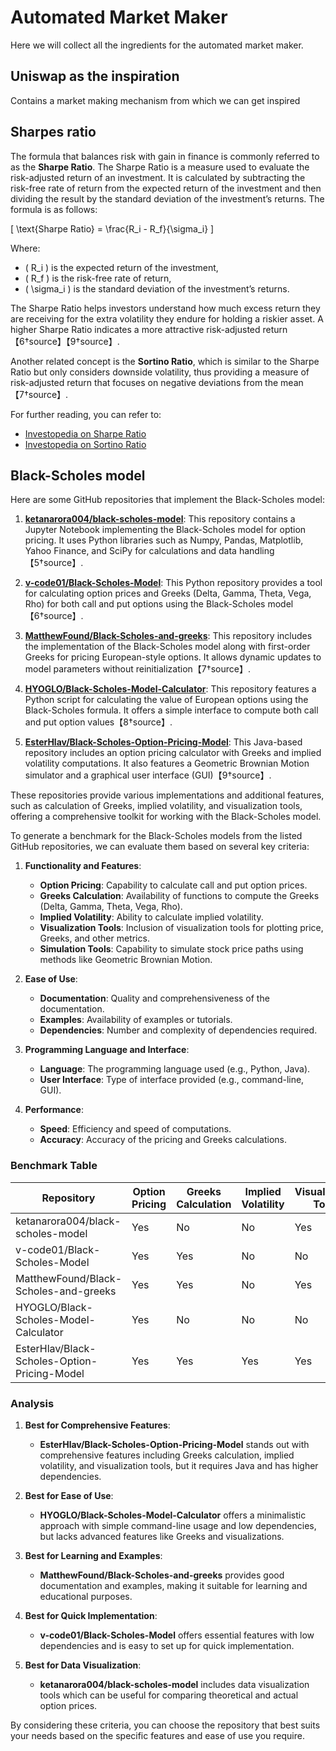 # Automated Market Maker
Here we will collect all the ingredients for the automated market maker.

## Uniswap as the inspiration
Contains a market making mechanism from which we can get inspired

## Sharpes ratio

The formula that balances risk with gain in finance is commonly referred to as the **Sharpe Ratio**. The Sharpe Ratio is a measure used to evaluate the risk-adjusted return of an investment. It is calculated by subtracting the risk-free rate of return from the expected return of the investment and then dividing the result by the standard deviation of the investment’s returns. The formula is as follows:

\[ \text{Sharpe Ratio} = \frac{R_i - R_f}{\sigma_i} \]

Where:
- \( R_i \) is the expected return of the investment,
- \( R_f \) is the risk-free rate of return,
- \( \sigma_i \) is the standard deviation of the investment’s returns.

The Sharpe Ratio helps investors understand how much excess return they are receiving for the extra volatility they endure for holding a riskier asset. A higher Sharpe Ratio indicates a more attractive risk-adjusted return【6†source】【9†source】.

Another related concept is the **Sortino Ratio**, which is similar to the Sharpe Ratio but only considers downside volatility, thus providing a measure of risk-adjusted return that focuses on negative deviations from the mean【7†source】.

For further reading, you can refer to:
- [Investopedia on Sharpe Ratio](https://www.investopedia.com/terms/s/sharperatio.asp)
- [Investopedia on Sortino Ratio](https://www.investopedia.com/terms/s/sortinoratio.asp)

## Black-Scholes model

Here are some GitHub repositories that implement the Black-Scholes model:

1. **[ketanarora004/black-scholes-model](https://github.com/ketanarora004/black-scholes-model)**:
   This repository contains a Jupyter Notebook implementing the Black-Scholes model for option pricing. It uses Python libraries such as Numpy, Pandas, Matplotlib, Yahoo Finance, and SciPy for calculations and data handling【5†source】.

2. **[v-code01/Black-Scholes-Model](https://github.com/v-code01/Black-Scholes-Model)**:
   This Python repository provides a tool for calculating option prices and Greeks (Delta, Gamma, Theta, Vega, Rho) for both call and put options using the Black-Scholes model【6†source】.

3. **[MatthewFound/Black-Scholes-and-greeks](https://github.com/MatthewFound/Black-Scholes-and-greeks)**:
   This repository includes the implementation of the Black-Scholes model along with first-order Greeks for pricing European-style options. It allows dynamic updates to model parameters without reinitialization【7†source】.

4. **[HYOGLO/Black-Scholes-Model-Calculator](https://github.com/HYOGLO/Black-Scholes-Model-Calculator)**:
   This repository features a Python script for calculating the value of European options using the Black-Scholes formula. It offers a simple interface to compute both call and put option values【8†source】.

5. **[EsterHlav/Black-Scholes-Option-Pricing-Model](https://github.com/EsterHlav/Black-Scholes-Option-Pricing-Model)**:
   This Java-based repository includes an option pricing calculator with Greeks and implied volatility computations. It also features a Geometric Brownian Motion simulator and a graphical user interface (GUI)【9†source】.

These repositories provide various implementations and additional features, such as calculation of Greeks, implied volatility, and visualization tools, offering a comprehensive toolkit for working with the Black-Scholes model.

To generate a benchmark for the Black-Scholes models from the listed GitHub repositories, we can evaluate them based on several key criteria:

1. **Functionality and Features**:
   - **Option Pricing**: Capability to calculate call and put option prices.
   - **Greeks Calculation**: Availability of functions to compute the Greeks (Delta, Gamma, Theta, Vega, Rho).
   - **Implied Volatility**: Ability to calculate implied volatility.
   - **Visualization Tools**: Inclusion of visualization tools for plotting price, Greeks, and other metrics.
   - **Simulation Tools**: Capability to simulate stock price paths using methods like Geometric Brownian Motion.

2. **Ease of Use**:
   - **Documentation**: Quality and comprehensiveness of the documentation.
   - **Examples**: Availability of examples or tutorials.
   - **Dependencies**: Number and complexity of dependencies required.

3. **Programming Language and Interface**:
   - **Language**: The programming language used (e.g., Python, Java).
   - **User Interface**: Type of interface provided (e.g., command-line, GUI).

4. **Performance**:
   - **Speed**: Efficiency and speed of computations.
   - **Accuracy**: Accuracy of the pricing and Greeks calculations.

### Benchmark Table

| Repository | Option Pricing | Greeks Calculation | Implied Volatility | Visualization Tools | Simulation Tools | Documentation | Examples | Dependencies | Language | User Interface |
|------------|----------------|--------------------|---------------------|---------------------|------------------|---------------|----------|--------------|----------|----------------|
| ketanarora004/black-scholes-model | Yes | No | No | Yes | No | Moderate | Yes | Moderate | Python | Jupyter Notebook |
| v-code01/Black-Scholes-Model | Yes | Yes | No | No | No | Moderate | Yes | Low | Python | Command-line |
| MatthewFound/Black-Scholes-and-greeks | Yes | Yes | No | Yes | Yes | Good | Yes | Moderate | Python | Jupyter Notebook |
| HYOGLO/Black-Scholes-Model-Calculator | Yes | No | No | No | No | Minimal | No | Low | Python | Command-line |
| EsterHlav/Black-Scholes-Option-Pricing-Model | Yes | Yes | Yes | Yes | Yes | Good | No | High | Java | GUI |

### Analysis

1. **Best for Comprehensive Features**: 
   - **EsterHlav/Black-Scholes-Option-Pricing-Model** stands out with comprehensive features including Greeks calculation, implied volatility, and visualization tools, but it requires Java and has higher dependencies.

2. **Best for Ease of Use**: 
   - **HYOGLO/Black-Scholes-Model-Calculator** offers a minimalistic approach with simple command-line usage and low dependencies, but lacks advanced features like Greeks and visualizations.

3. **Best for Learning and Examples**:
   - **MatthewFound/Black-Scholes-and-greeks** provides good documentation and examples, making it suitable for learning and educational purposes.

4. **Best for Quick Implementation**:
   - **v-code01/Black-Scholes-Model** offers essential features with low dependencies and is easy to set up for quick implementation.

5. **Best for Data Visualization**:
   - **ketanarora004/black-scholes-model** includes data visualization tools which can be useful for comparing theoretical and actual option prices.

By considering these criteria, you can choose the repository that best suits your needs based on the specific features and ease of use you require.
